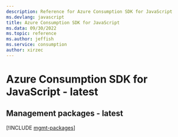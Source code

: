```yaml
---
description: Reference for Azure Consumption SDK for JavaScript
ms.devlang: javascript
title: Azure Consumption SDK for JavaScript
ms.data: 09/30/2022
ms.topic: reference
ms.author: jeffish
ms.service: consumption
author: xirzec
---
```

# Azure Consumption SDK for JavaScript - latest

## Management packages - latest
[!INCLUDE [mgmt-packages](consumption-mgmt-index.md)]